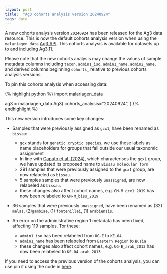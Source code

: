 ```yaml
---
layout: post
title:  "Ag3 cohorts analysis version 20240924"
tags: data
---
```


A new cohorts analysis version `20240924` has been released for the
Ag3 data resource. This is now the default cohorts analysis version
when using the `malariagen_data` [Ag3
API](https://malariagen.github.io/malariagen-data-python/latest/Ag3.html). This
cohorts analysis is available for datasets up to and including Ag3.11.

Please note that the new cohorts analysis may change the values of
sample metadata columns including `taxon`, `admin1_iso`,
`admin1_name`, `admin2_name`, and derived columns beginning `cohorts_`
relative to previous cohorts analysis versions.

To pin this cohorts analysis when accessing data:

{% highlight python %}
import malariagen_data

ag3 = malariagen_data.Ag3(
    cohorts_analysis="20240924",
)
{% endhighlight %}

This new version introduces some key changes: 

- Samples that were previously assigned  as `gcx1`, have been renamed as `bissau`:
    - `gcx` stands for `genetic cryptic species`, we use these labels as name placeholders for groups that fall outside our usual taxonomic assignment 
    - In line with [Caputo et al. (2024)](https://malariagen.github.io/vobs-updates/2024/09/10/caputo.html), which characterises the `gcx1` group, we have updated its proposed name to `Bissau molecular form`
    - 291 samples that were previously assigned to the `gcx1` group, are now relabeled as `bissau`.
    - 5 samples samples that were previously `unassigned`, are now relabeled as `bissau`.
    - these changes also affect cohort names, e.g. `GM-M_gcx1_2019` has now been relabeled to `GM-M_biss_2019`

- 36 samples that were previously `unassigned`, have been renamed as (32) `melas`, (2)`gambiae`, (1) `fontenillei`, (1) `arabiensis`.

- An error on the administrative region 1 metadata has been fixed, affecting 119 samples. Tor these:
    -  `admin1_iso` has been relabeled from  `UG-E` to `KE-04` 
    -  `admin1_name` has been relabeled from  `Eastern Region` to `Busia`
    - these changes also affect cohort names, e.g. `UG-E_arab_2013` has now been relabeled to `KE-04_arab_2013`
    
If you need to access the previous version of the cohorts analysis, you can use pin it using the code in [here](https://malariagen.github.io/vobs-updates/2024/07/24/ag3-cohorts-v20240717.html).
